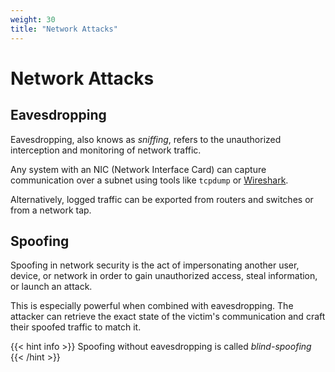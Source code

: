 ```yaml
---
weight: 30
title: "Network Attacks"
---
```


# Network Attacks

## Eavesdropping

Eavesdropping, also knows as *sniffing*,  refers to the unauthorized interception and monitoring of network traffic.

Any system with an NIC (Network Interface Card) can capture communication over a subnet using tools like `tcpdump` or [Wireshark](https://www.wireshark.org/).

Alternatively, logged traffic can be exported from routers and switches or from a network tap.

## Spoofing

Spoofing in network security is the act of impersonating another user, device, or network in order to gain unauthorized access, steal information, or launch an attack.

This is especially powerful when combined with eavesdropping. The attacker can retrieve the exact state of the victim's communication and craft their spoofed traffic to match it.

{{<  hint info >}}
Spoofing without eavesdropping is called *blind-spoofing*
{{< /hint >}}
